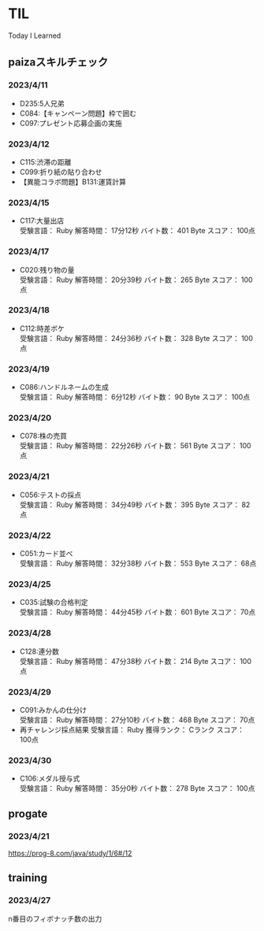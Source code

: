 # TIL
Today I Learned

## paizaスキルチェック
### 2023/4/11
- D235:5人兄弟 
- C084:【キャンペーン問題】枠で囲む 
- C097:プレゼント応募企画の実施 
### 2023/4/12
- C115:渋滞の距離 
- C099:折り紙の貼り合わせ 
- 【異能コラボ問題】B131:運賃計算 
### 2023/4/15
- C117:大量出店  
受験言語： Ruby 解答時間： 17分12秒 バイト数： 401 Byte スコア： 100点  

### 2023/4/17
- C020:残り物の量  
受験言語： Ruby 解答時間： 20分39秒 バイト数： 265 Byte スコア： 100点  

### 2023/4/18
- C112:時差ボケ  
受験言語： Ruby 解答時間： 24分36秒 バイト数： 328 Byte スコア： 100点  

### 2023/4/19
- C086:ハンドルネームの生成  
受験言語： Ruby 解答時間： 6分12秒 バイト数： 90 Byte スコア： 100点  

### 2023/4/20
- C078:株の売買  
受験言語： Ruby 解答時間： 22分26秒 バイト数： 561 Byte スコア： 100点  

### 2023/4/21
- C056:テストの採点  
受験言語： Ruby 解答時間： 34分49秒 バイト数： 395 Byte スコア： 82点  

### 2023/4/22
- C051:カード並べ  
受験言語： Ruby 解答時間： 32分38秒 バイト数： 553 Byte スコア： 68点  

### 2023/4/25
- C035:試験の合格判定  
受験言語： Ruby 解答時間： 44分45秒 バイト数： 601 Byte スコア： 70点  

### 2023/4/28
- C128:連分数  
受験言語： Ruby 解答時間： 47分38秒 バイト数： 214 Byte スコア： 100点  

### 2023/4/29
- C091:みかんの仕分け  
受験言語： Ruby 解答時間： 27分10秒 バイト数： 468 Byte スコア： 70点  
- 再チャレンジ採点結果
受験言語： Ruby 獲得ランク： Cランク スコア： 100点

### 2023/4/30
- C106:メダル授与式  
受験言語： Ruby 解答時間： 35分0秒 バイト数： 278 Byte スコア： 100点  

## progate
### 2023/4/21
https://prog-8.com/java/study/1/6#/12

## training
### 2023/4/27
n番目のフィボナッチ数の出力